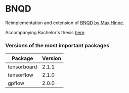 # BNQD
Reimplementation and extension of [BNQD by Max Hinne](https://github.com/mhinne/BNQD).

Accompanying Bachelor's thesis [here](https://github.com/MelleStarke/BNQD/blob/master/BachelorThesis.pdf).

### Versions of the most important packages
| Package     | Version |
| ----------- | ------- |
| tensorboard | 2.1.1   |
| tensorflow  | 2.1.0   |
| gpflow      | 2.0.0   |
